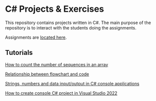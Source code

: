 # C# Projects & Exercises

This repository contains projects written in C#. The main purpose of the repository is to interact with the students doing the assignments.

Assignments are [located here](Assignments/README.md).

## Tutorials

[How to count the number of sequences in an array](Tutorials/NumberOfSequences.md)

[Relationship between flowchart and code](Tutorials/FlowchartAndCodeRelationship.md)

[Strings, numbers and data input/output in C# console applications](Tutorials/ConsoleInputAndOutput.md)

[How to create console C# project in Visual Studio 2022](Tutorials/CreateConsoleProject.md)
